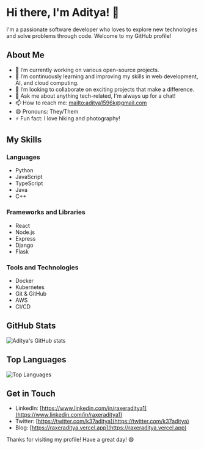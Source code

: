 # Hi there, I'm Aditya! 👋

I'm a passionate software developer who loves to explore new technologies and solve problems through code. Welcome to my GitHub profile!

## About Me

- 🔭 I’m currently working on various open-source projects.
- 🌱 I’m continuously learning and improving my skills in web development, AI, and cloud computing.
- 👯 I’m looking to collaborate on exciting projects that make a difference.
- 💬 Ask me about anything tech-related, I'm always up for a chat!
- 📫 How to reach me: [mailto:aditya1596k@gmail.com](mailto:aditya1596k@gmail.com)
- 😄 Pronouns: They/Them
- ⚡ Fun fact: I love hiking and photography!

## My Skills

### Languages

- Python
- JavaScript
- TypeScript
- Java
- C++

### Frameworks and Libraries

- React
- Node.js
- Express
- Django
- Flask

### Tools and Technologies

- Docker
- Kubernetes
- Git & GitHub
- AWS
- CI/CD

## GitHub Stats

![Aditya's GitHub stats](https://github-readme-stats.vercel.app/api?username=raxeraditya&show_icons=true&theme=radical)

## Top Languages

![Top Languages](https://github-readme-stats.vercel.app/api/top-langs/?username=raxeraditya&layout=compact&theme=radical)

## Get in Touch

- LinkedIn: [https://www.linkedin.com/in/raxeraditya1](https://www.linkedin.com/in/raxeraditya1)
- Twitter: [https://twitter.com/k37aditya](https://twitter.com/k37aditya)
- Blog: [https://raxeraditya.vercel.app](https://raxeraditya.vercel.app)

Thanks for visiting my profile! Have a great day! 😄
